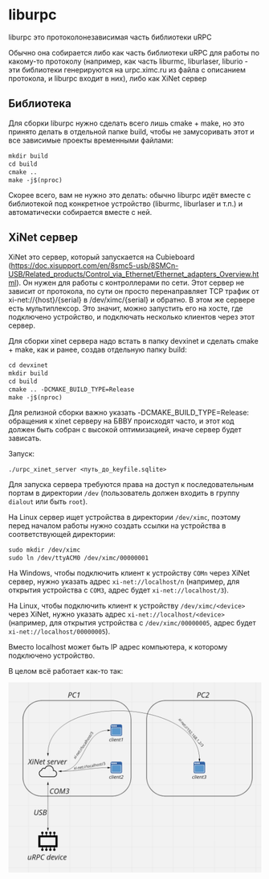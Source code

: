 # liburpc

liburpc это протоколонезависимая часть библиотеки uRPC

Обычно она собирается либо как часть библиотеки uRPC для работы по какому-то протоколу 
(например, как часть liburmc, liburlaser, liburio - эти библиотеки генерируются на 
urpc.ximc.ru из файла с описанием протокола, и liburpc входит в них), либо как XiNet сервер

## Библиотека

Для сборки liburpc нужно сделать всего лишь cmake + make, но это принято делать в отдельной папке build, чтобы не замусоривать этот и все зависимые проекты временными файлами:
```shell
mkdir build
cd build
cmake ..
make -j$(nproc)
```

Скорее всего, вам не нужно это делать: обычно liburpc идёт вместе с библиотекой 
под конкретное устройство (liburmc, liburlaser и т.п.) и автоматически собирается вместе с 
ней.

## XiNet сервер

XiNet это сервер, который запускается на Cubieboard 
(https://doc.xisupport.com/en/8smc5-usb/8SMCn-USB/Related_products/Control_via_Ethernet/Ethernet_adapters_Overview.html). 
Он нужен для работы с контроллерами по сети. Этот сервер не зависит от протокола, по сути он просто перенаправляет 
TCP трафик от xi-net://{host}/{serial} в /dev/ximc/{serial} и обратно. 
В этом же сервере есть мультиплексор. Это значит, можно запустить его на хосте, где подключено устройство, и 
подключать несколько клиентов через этот сервер. 

Для сборки xinet сервера надо встать в папку devxinet и сделать cmake + make, как и ранее, создав отдельную папку build:
```shell
cd devxinet
mkdir build
cd build
cmake .. -DCMAKE_BUILD_TYPE=Release
make -j$(nproc)
```

Для релизной сборки важно указать -DCMAKE_BUILD_TYPE=Release: обращения к xinet серверу
на БВВУ происходят часто, и этот код должен быть собран с высокой оптимизацией, иначе 
сервер будет зависать.

Запуск:
```shell
./urpc_xinet_server <путь_до_keyfile.sqlite> 
```
Для запуска сервера требуются права на доступ к последовательным портам в директории `/dev`
(пользователь должен входить в группу `dialout` или быть `root`).

На Linux сервер ищет устройства в директории `/dev/ximc`,
поэтому перед началом работы нужно создать ссылки на устройства в соответствующей директории:

```shell
sudo mkdir /dev/ximc
sudo ln /dev/ttyACM0 /dev/ximc/00000001
```

На Windows, чтобы подключить клиент к устройству `COMn` через XiNet сервер, нужно указать адрес `xi-net://localhost/n`
(например, для открытия устройства с `COM3`, адрес будет `xi-net://localhost/3`).

На Linux, чтобы подключить клиент к устройству `/dev/ximc/<device>` через XiNet, нужно указать адрес `xi-net://localhost/<device>`
(например, для открытия устройства с `/dev/ximc/00000005`, адрес будет `xi-net://localhost/00000005`).

Вместо localhost может быть IP адрес компьютера, к которому подключено устройство.

В целом всё работает как-то так:

![readme](readme.png "Схема работы сервера")
